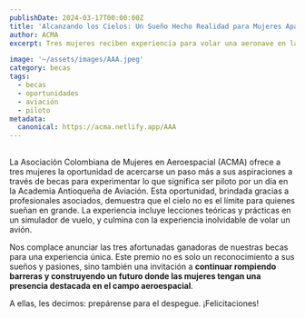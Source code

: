 ```yaml
---
publishDate: 2024-03-17T00:00:00Z
title: 'Alcanzando los Cielos: Un Sueño Hecho Realidad para Mujeres Apasionadas por la Aviación'
author: ACMA
excerpt: Tres mujeres reciben experiencia para volar una aeronave en la Academia Antioqueña de Aviación.

image: '~/assets/images/AAA.jpeg'
category: becas
tags:
  - becas
  - oportunidades
  - aviación
  - piloto
metadata:
  canonical: https://acma.netlify.app/AAA
---
```


## 

La Asociación Colombiana de Mujeres en Aeroespacial (ACMA) ofrece a tres mujeres la oportunidad de acercarse un paso más a sus aspiraciones a través de becas para experimentar lo que significa ser piloto por un día en la Academia Antioqueña de Aviación. Esta oportunidad, brindada gracias a profesionales asociados, demuestra que el cielo no es el límite para quienes sueñan en grande. La experiencia incluye lecciones teóricas y prácticas en un simulador de vuelo, y culmina con la experiencia inolvidable de volar un avión.

Nos complace anunciar las tres afortunadas ganadoras de nuestras becas para una experiencia única. Este premio no es solo un reconocimiento a sus sueños y pasiones, sino también una invitación a **continuar rompiendo barreras y construyendo un futuro donde las mujeres tengan una presencia destacada en el campo aeroespacial**.

A ellas, les decimos: prepárense para el despegue. ¡Felicitaciones!









